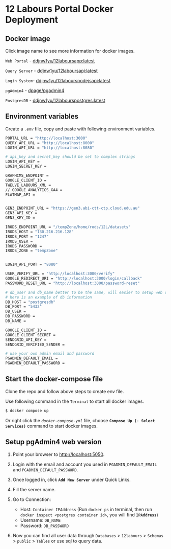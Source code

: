 # 12 Labours Portal Docker Deployment

## Docker image
Click image name to see more information for docker images.

`Web Portal` - [ddjnw1yu/12laboursapp:latest](https://hub.docker.com/r/ddjnw1yu/12laboursapp)

`Query Server` - [ddjnw1yu/12laboursapi:latest](https://hub.docker.com/r/ddjnw1yu/12laboursapi)

`Login System`- [ddjnw1yu/12laboursnodejsapi:latest](https://hub.docker.com/r/ddjnw1yu/12laboursnodejsapi)

`pgAdmin4` - [dpage/pgadmin4](https://hub.docker.com/r/dpage/pgadmin4)

`PostgresDB` - [ddjnw1yu/12labourspostgres:latest](https://hub.docker.com/r/ddjnw1yu/12labourspostgres)

## Environment variables
Create a *`.env`* file, copy and paste with following environment variables.
```bash
PORTAL_URL = "http://localhost:3000"
QUERY_API_URL = "http://localhost:8000"
LOGIN_API_URL = "http://localhost:8080"

# api_key and secret_key should be set to complex strings
LOGIN_API_KEY =
LOGIN_SECRET_KEY =

GRAPHCMS_ENDPOINT =
GOOGLE_CLIENT_ID =
TWELVE_LABOURS_XML =
// GOOGLE_ANALYTICS_GA4 =
FLATMAP_API =


GEN3_ENDPOINT_URL = "https://gen3.abi-ctt-ctp.cloud.edu.au"
GEN3_API_KEY =
GEN3_KEY_ID =

IRODS_ENDPOINT_URL = "/tempZone/home/rods/12L/datasets"
IRODS_HOST = "130.216.216.128"
IRODS_PORT = "1247"
IRODS_USER =
IRODS_PASSWORD =
IRODS_ZONE = "tempZone"


LOGIN_API_PORT = "8080"

USER_VERIFY_URL = "http://localhost:3000/verify"
GOOGLE_REDIRECT_URI = "http://localhost:3000/login/callback"
PASSWORD_RESET_URL = "http://localhost:3000/password-reset"

# db_user and db_name better to be the same, will easier to setup web version pgadmin4
# here is an example of db information
DB_HOST = "postgresdb"
DB_PORT = "5432"
DB_USER =
DB_PASSWORD =
DB_NAME =

GOOGLE_CLIENT_ID =
GOOGLE_CLIENT_SECRET =
SENDGRID_API_KEY =
SENDGRID_VERIFIED_SENDER =

# use your own admin email and password
PGADMIN_DEFAULT_EMAIL =
PGADMIN_DEFAULT_PASSWORD =
```

## Start the docker-compose file
Clone the repo and follow above steps to create env file.

Use following command in the `Terminal` to start all docker images.
```bash
$ docker compose up
```
Or right click the *`docker-compose.yml`* file, choose **`Compose Up (- Select Services)`** command to start docker images.


## Setup pgAdmin4 web version
1. Point your browser to [http://localhost:5050](http://localhost:5050).
2. Login with the email and account you used in `PGADMIN_DEFAULT_EMAIL` and `PGADMIN_DEFAULT_PASSWORD`.
3. Once logged in, click **`Add New Server`** under Quick Links.
4. Fill the server name.
5. Go to Connection:

    - Host: `Container IPAddress` (Run `docker ps` in terminal, then run `docker inspect <postgres container id>`, you will find **`IPAddress`**)
    - Username: `DB_NAME`
    - Password: `DB_PASSWORD`
6. Now you can find all user data through `Databases` > `12labours` > `Schemas` > `public` > `Tables` or use sql to query data.

